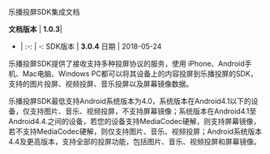乐播投屏SDK集成文档


**文档版本** | **1.0.3**| 
- | :-: | -: 
SDK版本 | **3.0.4**
日期 | 2018-05-24

乐播投屏SDK提供了接收支持多种投屏协议的服务，使用 iPhone、Android手机、Mac电脑、Windows PC都可以将其设备上的内容投屏到乐播投屏的SDK，支持的图片投屏、视频投屏、音乐投屏以及屏幕镜像数据。

乐播投屏SDK最低支持Android系统版本为4.0，系统版本在Android4.1以下的设备，仅支持图片、音乐、视频投屏，不支持屏幕镜像；系统版本在Android4.1至Android4.4.之间的设备，若您的设备支持MediaCodec硬解，则支持屏幕镜像，若不支持MediaCodec硬解，则仅支持图片、音乐、视频投屏；Android系统版本4.4及更高版本，支持全部的投屏功能，包括图片、音乐、视频投屏和屏幕镜像。